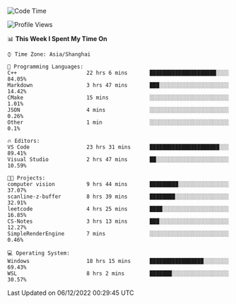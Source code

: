 <!--START_SECTION:waka-->
![Code Time](http://img.shields.io/badge/Code%20Time-419%20hrs%205%20mins-blue)

![Profile Views](http://img.shields.io/badge/Profile%20Views-3-blue)

📊 **This Week I Spent My Time On** 

```text
⌚︎ Time Zone: Asia/Shanghai

💬 Programming Languages: 
C++                      22 hrs 6 mins       █████████████████████░░░░   84.05% 
Markdown                 3 hrs 47 mins       ███░░░░░░░░░░░░░░░░░░░░░░   14.42% 
CMake                    15 mins             ░░░░░░░░░░░░░░░░░░░░░░░░░   1.01% 
JSON                     4 mins              ░░░░░░░░░░░░░░░░░░░░░░░░░   0.26% 
Other                    1 min               ░░░░░░░░░░░░░░░░░░░░░░░░░   0.1%

🔥 Editors: 
VS Code                  23 hrs 31 mins      ██████████████████████░░░   89.41% 
Visual Studio            2 hrs 47 mins       ██░░░░░░░░░░░░░░░░░░░░░░░   10.59%

🐱‍💻 Projects: 
computer vision          9 hrs 44 mins       █████████░░░░░░░░░░░░░░░░   37.07% 
scanline-z-buffer        8 hrs 39 mins       ████████░░░░░░░░░░░░░░░░░   32.91% 
leetcode                 4 hrs 25 mins       ████░░░░░░░░░░░░░░░░░░░░░   16.85% 
CS-Notes                 3 hrs 13 mins       ███░░░░░░░░░░░░░░░░░░░░░░   12.27% 
SimpleRenderEngine       7 mins              ░░░░░░░░░░░░░░░░░░░░░░░░░   0.46%

💻 Operating System: 
Windows                  18 hrs 15 mins      █████████████████░░░░░░░░   69.43% 
WSL                      8 hrs 2 mins        ███████░░░░░░░░░░░░░░░░░░   30.57%

```


 Last Updated on 06/12/2022 00:29:45 UTC
<!--END_SECTION:waka-->